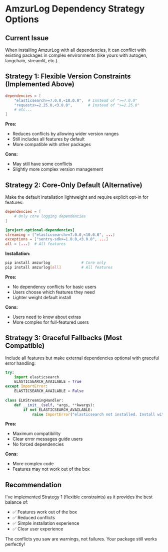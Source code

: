 # AmzurLog Dependency Strategy Options

## Current Issue
When installing AmzurLog with all dependencies, it can conflict with existing packages in complex environments (like yours with autogen, langchain, streamlit, etc.).

## Strategy 1: Flexible Version Constraints (Implemented Above)
```toml
dependencies = [
    "elasticsearch>=7.0.0,<10.0.0",  # Instead of ">=7.0.0"
    "requests>=2.25.0,<3.0.0",       # Instead of ">=2.25.0"
    # etc...
]
```

**Pros:**
- Reduces conflicts by allowing wider version ranges
- Still includes all features by default
- More compatible with other packages

**Cons:**
- May still have some conflicts
- Slightly more complex version management

## Strategy 2: Core-Only Default (Alternative)
Make the default installation lightweight and require explicit opt-in for features:

```toml
dependencies = [
    # Only core logging dependencies
]

[project.optional-dependencies]
streaming = ["elasticsearch>=7.0.0,<10.0.0", ...]
exceptions = ["sentry-sdk>=1.0.0,<3.0.0", ...]
all = [...]  # All features
```

**Installation:**
```bash
pip install amzurlog              # Core only
pip install amzurlog[all]         # All features
```

**Pros:**
- No dependency conflicts for basic users
- Users choose which features they need
- Lighter weight default install

**Cons:**
- Users need to know about extras
- More complex for full-featured users

## Strategy 3: Graceful Fallbacks (Most Compatible)
Include all features but make external dependencies optional with graceful error handling:

```python
try:
    import elasticsearch
    ELASTICSEARCH_AVAILABLE = True
except ImportError:
    ELASTICSEARCH_AVAILABLE = False
    
class ELKStreamingHandler:
    def __init__(self, *args, **kwargs):
        if not ELASTICSEARCH_AVAILABLE:
            raise ImportError("elasticsearch not installed. Install with: pip install amzurlog[streaming]")
```

**Pros:**
- Maximum compatibility
- Clear error messages guide users
- No forced dependencies

**Cons:**
- More complex code
- Features may not work out of the box

## Recommendation
I've implemented Strategy 1 (flexible constraints) as it provides the best balance of:
- ✅ Features work out of the box
- ✅ Reduced conflicts 
- ✅ Simple installation experience
- ✅ Clear user experience

The conflicts you saw are warnings, not failures. Your package still works perfectly!